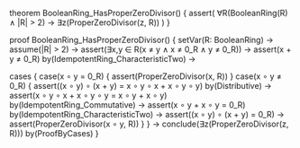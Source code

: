 theorem BooleanRing_HasProperZeroDivisor() {
  assert(
    ∀R(BooleanRing(R) ∧ |R| > 2) →
    ∃z(ProperZeroDivisor(z, R))
  )
}

proof BooleanRing_HasProperZeroDivisor() {
  setVar(R: BooleanRing) →
  assume(|R| > 2) →
  assert(∃x,y ∈ R(x ≠ y ∧ x ≠ 0_R ∧ y ≠ 0_R)) →
  assert(x + y ≠ 0_R) by(IdempotentRing_CharacteristicTwo) →
  
  cases {
    case(x ∘ y = 0_R) {
      assert(ProperZeroDivisor(x, R))
    }
    case(x ∘ y ≠ 0_R) {
      assert((x ∘ y) ∘ (x + y) = x ∘ y ∘ x + x ∘ y ∘ y) by(Distributive) →
      assert(x ∘ y ∘ x + x ∘ y ∘ y = x ∘ y + x ∘ y) by(IdempotentRing_Commutative) →
      assert(x ∘ y + x ∘ y = 0_R) by(IdempotentRing_CharacteristicTwo) →
      assert((x ∘ y) ∘ (x + y) = 0_R) →
      assert(ProperZeroDivisor(x ∘ y, R))
    }
  } →
  conclude(∃z(ProperZeroDivisor(z, R))) by(ProofByCases)
}